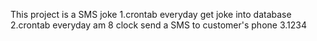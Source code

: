 This project is a SMS joke
1.crontab everyday get joke into database
2.crontab everyday am 8 clock send a SMS to customer's phone
3.1234
